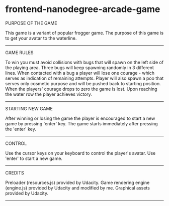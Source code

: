 frontend-nanodegree-arcade-game
===============================

PURPOSE OF THE GAME

This game is a variant of popular frogger game.
The purpose of this game is to get your avatar to the waterline.
***************************************************************

GAME RULES

To win you must avoid collisions with bugs that will spawn on the left side of the playing area. Three bugs will keep spawning randomly in 3 different lines. When contacted with a bug a player will lose one courage - which serves as indication of remaining attempts. Player will also spawn a poo that serves only cosmetic purpose and will be pushed back to starting position. When the players' courage drops to zero the game is lost. Upon reaching the water row the player achieves victory.
***************************************************************

STARTING NEW GAME

After winning or losing the game the player is encouraged to start a new game by pressing 'enter' key. The game starts immediately after pressing the 'enter' key.
***************************************************************

CONTROL

Use the cursor keys on your keyboard to control the player's avatar. Use 'enter' to start a new game.
***************************************************************

CREDITS

Preloader (resources.js) provided by Udacity.
Game rendering engine (engine.js) provided by Udacity and modified by me.
Graphical assets provided by Udacity.
***************************************************************
